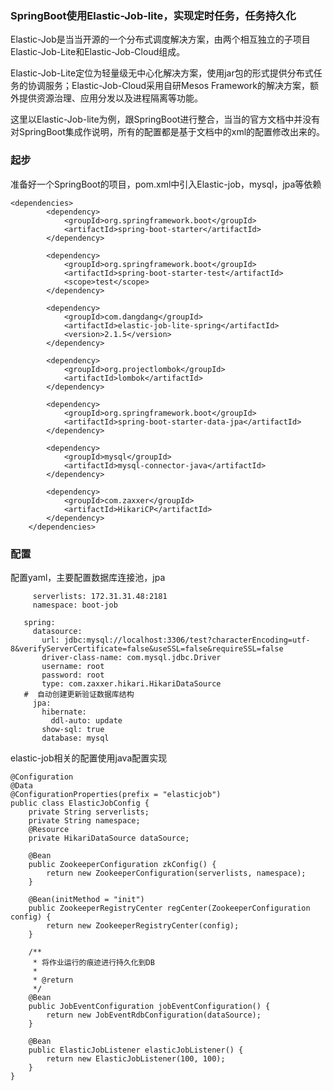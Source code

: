 ### SpringBoot使用Elastic-Job-lite，实现定时任务，任务持久化
Elastic-Job是当当开源的一个分布式调度解决方案，由两个相互独立的子项目Elastic-Job-Lite和Elastic-Job-Cloud组成。

Elastic-Job-Lite定位为轻量级无中心化解决方案，使用jar包的形式提供分布式任务的协调服务；Elastic-Job-Cloud采用自研Mesos Framework的解决方案，额外提供资源治理、应用分发以及进程隔离等功能。

这里以Elastic-Job-lite为例，跟SpringBoot进行整合，当当的官方文档中并没有对SpringBoot集成作说明，所有的配置都是基于文档中的xml的配置修改出来的。

### 起步
准备好一个SpringBoot的项目，pom.xml中引入Elastic-job，mysql，jpa等依赖

```
<dependencies>
        <dependency>
            <groupId>org.springframework.boot</groupId>
            <artifactId>spring-boot-starter</artifactId>
        </dependency>

        <dependency>
            <groupId>org.springframework.boot</groupId>
            <artifactId>spring-boot-starter-test</artifactId>
            <scope>test</scope>
        </dependency>

        <dependency>
            <groupId>com.dangdang</groupId>
            <artifactId>elastic-job-lite-spring</artifactId>
            <version>2.1.5</version>
        </dependency>

        <dependency>
            <groupId>org.projectlombok</groupId>
            <artifactId>lombok</artifactId>
        </dependency>

        <dependency>
            <groupId>org.springframework.boot</groupId>
            <artifactId>spring-boot-starter-data-jpa</artifactId>
        </dependency>

        <dependency>
            <groupId>mysql</groupId>
            <artifactId>mysql-connector-java</artifactId>
        </dependency>

        <dependency>
            <groupId>com.zaxxer</groupId>
            <artifactId>HikariCP</artifactId>
        </dependency>
    </dependencies>
```

### 配置
配置yaml，主要配置数据库连接池，jpa

```elasticjob:
     serverlists: 172.31.31.48:2181
     namespace: boot-job
   
   spring:
     datasource:
       url: jdbc:mysql://localhost:3306/test?characterEncoding=utf-8&verifyServerCertificate=false&useSSL=false&requireSSL=false
       driver-class-name: com.mysql.jdbc.Driver
       username: root
       password: root
       type: com.zaxxer.hikari.HikariDataSource
   #  自动创建更新验证数据库结构
     jpa:
       hibernate:
         ddl-auto: update
       show-sql: true
       database: mysql
 ```
 
 elastic-job相关的配置使用java配置实现
```
@Configuration
@Data
@ConfigurationProperties(prefix = "elasticjob")
public class ElasticJobConfig {
    private String serverlists;
    private String namespace;
    @Resource
    private HikariDataSource dataSource;

    @Bean
    public ZookeeperConfiguration zkConfig() {
        return new ZookeeperConfiguration(serverlists, namespace);
    }

    @Bean(initMethod = "init")
    public ZookeeperRegistryCenter regCenter(ZookeeperConfiguration config) {
        return new ZookeeperRegistryCenter(config);
    }

    /**
     * 将作业运行的痕迹进行持久化到DB
     *
     * @return
     */
    @Bean
    public JobEventConfiguration jobEventConfiguration() {
        return new JobEventRdbConfiguration(dataSource);
    }

    @Bean
    public ElasticJobListener elasticJobListener() {
        return new ElasticJobListener(100, 100);
    }
}
```
